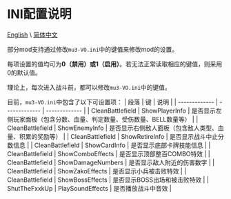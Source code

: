 # INI配置说明

[English](IniSpecification.md) \\
[简体中文](IniSpecification_zh-hans.md)

部分mod支持通过修改`mu3-VO.ini`中的键值来修改mod的设置。

每项设置的值均可为**0（禁用）**或**1（启用）**。若无法正常读取相应的键值，则采用0的默认值。

理论上，每次进入战斗前，都可以修改`mu3-VO.ini`中的键值。

目前，`mu3-VO.ini`中包含了以下可设置项：
| 段落 | 键 | 说明 |
| ------------- | ------------- | ------------- |
| CleanBattlefield  | ShowPlayerInfo    | 是否显示左侧玩家面板（包含分数、血量、判定数量、受伤数量、BELL数量等） |
| CleanBattlefield  | ShowEnemyInfo     | 是否显示右侧敌人面板（包含敌人类型、血量、积累的奖励等） |
| CleanBattlefield  | ShowRetireInfo    | 是否显示战斗中止分数信息 |
| CleanBattlefield  | ShowCardInfo      | 是否显示底部卡牌技能信息 |
| CleanBattlefield  | ShowComboEffects  | 是否显示顶部整百COMBO特效 |
| CleanBattlefield  | ShowDamageNumbers | 是否显示敌人附近的伤害数字 |
| CleanBattlefield  | ShowZakoEffects   | 是否显示小兵被击败特效 |
| CleanBattlefield  | ShowBossEffects   | 是否显示BOSS出场和被击败特效 |
| ShutTheFxxkUp     | PlaySoundEffects  | 是否播放战斗中音效 |